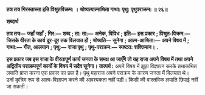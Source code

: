 **तत्र तत्र गिरस्तास्ता इति विश्रुतविक्रम: ।** **श्रोष्यत्यात्माश्रिता गाथा: पृथु: पृथुपराक्रम: ॥ २६॥** 

**शब्दार्थ** 

**तत्र तत्र—** **जहाँ जहाँ** **; गिर:—** **शब्द** **; ता: ता:—** **अनेक, विविध** **; इति—** **इस प्रकार** **; विश्रुत-विक्रम:—** **जिसके वीरता के कार्य** **दूर-दूर तक विलयात हों** **; श्रोष्यति—** **सुनेगा** **; आत्म-आश्रिता:—** **अपने विषय में** **; गाथा:—** **गीत, आलयान** **; पृथु:—** **राजा पृथु** **;** **पृथु-पराक्रम:—** **स्पष्टत: शक्तिमान।** **.** 

**इस प्रकार जब इस राजा के वीरतापूर्ण कार्य जनता के समक्ष आ जाएँगे तो यह राजा अपने** **विषय में तथा अपने अद्वितीय पराक्रमपूर्ण कार्यों के विषय में सदैव सुनेगा।** **तात्पर्य :** अपने विषय में झूठा विज्ञापन करके तथाकथित लयाति प्राप्त करना एक प्रकार का छल है। पृथु महाराज अपने पराक्रम के कारण जनता में विलयात थे। उन्हें कृत्रिम रूप से आत्म-विज्ञापन करने की आवश्यकता नहीं पड़ी। किसी की वास्तविक लयाति छिपाई नहीं जा सकती।  